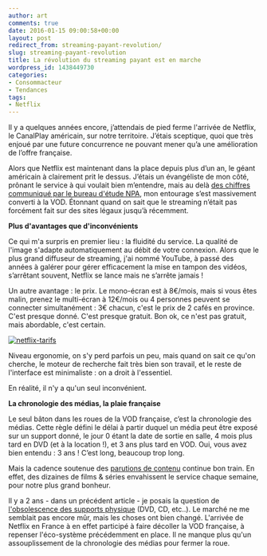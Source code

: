 ```yaml
---
author: art
comments: true
date: 2016-01-15 09:00:58+00:00
layout: post
redirect_from: streaming-payant-revolution/
slug: streaming-payant-revolution
title: La révolution du streaming payant est en marche
wordpress_id: 1438449730
categories:
- Consommacteur
- Tendances
tags:
- Netflix
---
```


Il y a quelques années encore, j’attendais de pied ferme l'arrivée de Netflix, le CanalPlay américain, sur notre territoire. J’étais sceptique, quoi que très enjoué par une future concurrence ne pouvant mener qu’a une amélioration de l’offre française.<!-- more -->

Alors que Netflix est maintenant dans la place depuis plus d’un an, le géant américain à clairement prit le dessus. J’étais un évangéliste de mon côté, prônant le service à qui voulait bien m’entendre, mais au delà [des chiffres communiqué par le bureau d'étude NPA](http://www.rtl.fr/culture/medias-people/netflix-quel-bilan-un-an-apres-son-arrivee-en-france-7779678757), mon entourage s’est massivement converti à la VOD. Étonnant quand on sait que le streaming n’était pas forcément fait sur des sites légaux jusqu’à récemment.

**Plus d'avantages que d'inconvénients**

Ce qui m'a surpris en premier lieu : la fluidité du service. La qualité de l'image s'adapte automatiquement au débit de votre connexion. Alors que le plus grand diffuseur de streaming, j'ai nommé YouTube, à passé des années à galérer pour gérer efficacement la mise en tampon des vidéos, s’arrêtant souvent, Netflix se lance mais ne s’arrête jamais !

Un autre avantage : le prix. Le mono-écran est à 8€/mois, mais si vous êtes malin, prenez le multi-écran à 12€/mois ou 4 personnes peuvent se connecter simultanément : 3€ chacun, c'est le prix de 2 cafés en province. C'est presque donné. C'est presque gratuit. Bon ok, ce n'est pas gratuit, mais abordable, c'est certain.

[![netflix-tarifs](https://static.irz.fr/2016/01/netflix-tarifs.png)](https://irz.fr/recherche?q=netflix-tarifs)

Niveau ergonomie, on s'y perd parfois un peu, mais quand on sait ce qu'on cherche, le moteur de recherche fait très bien son travail, et le reste de l'interface est minimaliste : on a droit à l'essentiel.

En réalité, il n'y a qu'un seul inconvénient.

**La chronologie des médias, la plaie française**

Le seul bâton dans les roues de la VOD française, c’est la chronologie des médias. Cette règle défini le délai à partir duquel un média peut être exposé sur un support donné, le jour 0 étant la date de sortie en salle, 4 mois plus tard en DVD (et à la location !), et 3 ans plus tard en VOD. Oui, vous avez bien entendu : 3 ans ! C’est long, beaucoup trop long.

Mais la cadence soutenue des [parutions de contenu](http://www.allflicks.fr/) continue bon train. En effet, des dizaines de films & séries envahissent le service chaque semaine, pour notre plus grand bonheur.

Il y a 2 ans - dans un précédent article - je posais la question de [l'obsolescence des supports physique](https://irz.fr/cd-dvd-blueray) (DVD, CD, etc..). Le marché ne me semblait pas encore mûr, mais les choses ont bien changé. L'arrivée de Netflix en France à en effet participé à faire décoller la VOD française, à repenser l'éco-système précédemment en place. Il ne manque plus qu'un assouplissement de la chronologie des médias pour fermer la roue.

